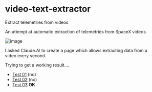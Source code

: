 # video-text-extractor
Extract telemetries from videos

An attempt at automatic extraction of telemetries from SpaceX videos

![image](https://github.com/user-attachments/assets/30d6929a-e14f-41ad-81d7-81f6c9dd12cd)

I asked Claude.AI to create a page which allows extracting data from a video every second.

Trying to get a working result....

- [Test 01](https://jumpjack.github.io/video-text-extractor/index.html) (no)
- [Test 02](https://jumpjack.github.io/video-text-extractor/index2.html) (no)
- [Test 03](https://jumpjack.github.io/video-text-extractor/index3.html)  **OK**

